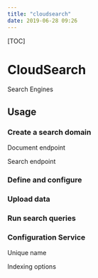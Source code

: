 ```yaml
---
title: "cloudsearch"
date: 2019-06-28 09:26
---
```

[TOC]



# CloudSearch

Search Engines



## Usage

### Create a search domain 

Document endpoint

Search endpoint



### Define and configure



### Upload data



### Run search queries



### Configuration Service

Unique name

Indexing options











